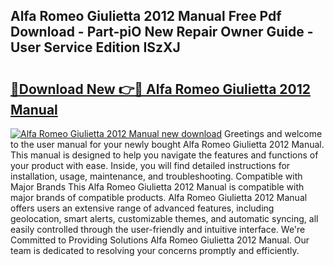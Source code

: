 ## Alfa Romeo Giulietta 2012 Manual Free Pdf Download - Part-piO New Repair Owner Guide - User Service Edition ISzXJ

# <h2><a href="http://cf13870.oget.top/?id=Alfa+Romeo+Giulietta+2012+Manual">🔗Download New 👉🔴 Alfa Romeo Giulietta 2012 Manual</a></h2>

[![Alfa Romeo Giulietta 2012 Manual new download](https://i.imgur.com/5g1atiW.png)](http://cf13870.oget.top/?id=Alfa+Romeo+Giulietta+2012+Manual)
Greetings and welcome to the user manual for your newly bought Alfa Romeo Giulietta 2012 Manual. This manual is designed to help you navigate the features and functions of your product with ease. Inside, you will find detailed instructions for installation, usage, maintenance, and troubleshooting. Compatible with Major Brands This Alfa Romeo Giulietta 2012 Manual is compatible with major brands of compatible products. Alfa Romeo Giulietta 2012 Manual offers users an extensive range of advanced features, including geolocation, smart alerts, customizable themes, and automatic syncing, all easily controlled through the user-friendly and intuitive interface. We're Committed to Providing Solutions Alfa Romeo Giulietta 2012 Manual. Our team is dedicated to resolving your concerns promptly and efficiently.
